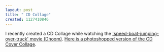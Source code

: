 ```yaml
--- 
layout: post
title: " CD Collage"
created: 1127410846
---
```

I recently created a CD Collage while watching the <a href="http://www.imdb.com/title/tt0422091/">'speed-boat-jumping-over-truck' movie (Dhoom)</a>. <a href="http://nimbupani.com/portfolio/archives/2005/09/23/stop_start.php">Here is a photoshopped version of the CD Cover Collage</a>. 
